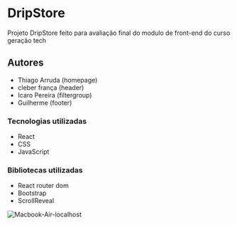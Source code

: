 # DripStore
 Projeto DripStore feito para avaliação final do modulo de front-end do curso geração tech
## Autores
- Thiago Arruda (homepage)
- cleber frança (header)
- Icaro Pereira (filtergroup)
- Guilherme (footer)

### Tecnologias utilizadas
- React
- CSS
- JavaScript

### Bibliotecas utilizadas
- React router dom
- Bootstrap
- ScrollReveal


![Macbook-Air-localhost](https://github.com/user-attachments/assets/dfb0cdfb-ea00-4dc4-b38e-16dda13a4bcf)
